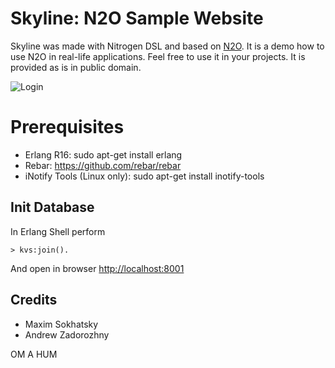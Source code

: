 Skyline: N2O Sample Website
===========================

Skyline was made with Nitrogen DSL and based on [N2O](https://github.com/5HT/n2o).
It is a demo how to use N2O in real-life applications.
Feel free to use it in your projects. It is provided as is in public domain.

![Login](http://synrc.com/lj/N2O+Bootstrap.png)

Prerequisites
=============

* Erlang R16: sudo apt-get install erlang
* Rebar: https://github.com/rebar/rebar
* iNotify Tools (Linux only): sudo apt-get install inotify-tools

Init Database
-------------

In Erlang Shell perform

    > kvs:join().

And open in browser [http://localhost:8001](http://localhost:8001)

Credits
-------

* Maxim Sokhatsky
* Andrew Zadorozhny

OM A HUM
